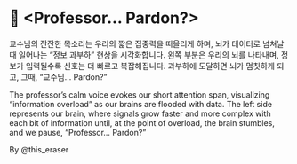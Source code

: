 # 🙋 <Professor… Pardon?>

교수님의 잔잔한 목소리는 우리의 짧은 집중력을 떠올리게 하며, 뇌가 데이터로 넘쳐날 때 일어나는 “정보 과부하” 현상을 시각화합니다. 왼쪽 부분은 우리의 뇌를 나타내며, 정보가 입력될수록 신호는 더 빠르고 복잡해집니다. 과부하에 도달하면 뇌가 멈칫하게 되고, 그때, “교수님… Pardon?”

The professor’s calm voice evokes our short attention span, visualizing “information overload” as our brains are flooded with data. The left side represents our brain, where signals grow faster and more complex with each bit of information until, at the point of overload, the brain stumbles, and we pause, “Professor… Pardon?”

By @this_eraser
